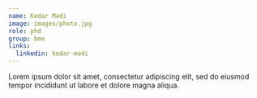 ```yaml
---
name: Kedar Madi
image: images/photo.jpg
role: phd
group: bme
links:
  linkedin: kedar-madi
---
```


Lorem ipsum dolor sit amet, consectetur adipiscing elit, sed do eiusmod tempor incididunt ut labore et dolore magna aliqua.
